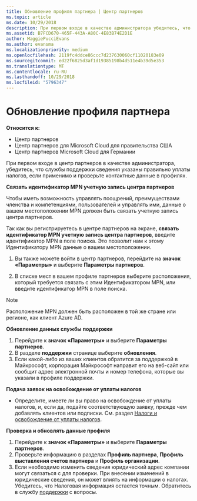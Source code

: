 ```yaml
---
title: Обновление профиля партнера | Центр партнеров
ms.topic: article
ms.date: 10/29/2018
description: При первом входе в качестве администратора убедитесь, что данные службы поддержки указаны правильно, внесите сведения об освобождении от уплаты налогов, если необходимо, и проверьте контактные данные в профилях.
ms.assetid: B7FCD670-465F-443A-A80C-4E83B74E2D1E
author: MaggiePucciEvans
ms.author: evansma
ms.localizationpriority: medium
ms.openlocfilehash: 2119fc4ddce86ccc7d237630060cf11020183e09
ms.sourcegitcommit: ed22f6825d3af1d19385198b4d511e4b39d5e353
ms.translationtype: MT
ms.contentlocale: ru-RU
ms.lasthandoff: 10/29/2018
ms.locfileid: "5796347"
---
```

# <a name="update-your-partner-profile"></a>Обновление профиля партнера

**Относится к:**

-  Центр партнеров
-  Центр партнеров для Microsoft Cloud для правительства США
-  Центр партнеров Microsoft Cloud для Германии

При первом входе в центр партнеров в качестве администратора, убедитесь, что службы поддержки сведения указаны правильно уплаты налогов, если применимо и проверьте контактные данные в профилях.


**Связать идентификатор MPN учетную запись центра партнеров**

Чтобы иметь возможность управлять поощрений, преимуществами членства и компетенциями, пользователей и управлять ими, данные о вашем местоположении MPN должен быть связать учетную запись центра партнеров.

Так как вы регистрируетесь в центре партнеров на экране, **связать идентификатор MPN учетную запись центра партнеров**, введите идентификатор MPN в поле поиска. Это позволит нам к этому Идентификатору MPN данные о вашем местоположении.

1. Вы также можете войти в центр партнеров, перейдите на **значок «Параметры»** и выберите **Параметры партнеров**.

2. В списке мест в вашем профиле партнеров выберите расположения, который требуется связать с этим Идентификатором MPN, или введите идентификатор MPN в поле поиска.

>[!Note]
>Расположение MPN должен быть расположен в той же стране или регионе, как клиент Azure AD. 


**Обновление данных службы поддержки** 

1.  Перейдите к **значок «Параметры»** и выберите **Параметры партнеров**.
2.  В разделе **поддержки** странице выберите **обновления**.
3.  Если какой-либо из ваших клиентов обратится за поддержкой в Майкрософт, корпорация Майкрософт направит его на веб-сайт или сообщит адрес электронной почты и номер телефона, которые вы указали в профиле поддержки.

**Подача заявок на освобождение от уплаты налогов**

-   Определите, имеете ли вы право на освобождение от уплаты налогов, и, если да, подайте соответствующую заявку, прежде чем добавлять клиентов или подписки. См. раздел [Налоги и освобождение от уплаты налогов](tax-and-tax-exemptions.md).

**Проверка и обновлять данные профиля**

1.  Перейдите к **значок «Параметры»** и выберите **Параметры партнеров**. 
2.  Проверьте информацию в разделах **Профиль партнера**, **Профиль выставления счетов партнера** и **Профиль организации**.
3.  Если необходимо изменить сведения юридический адрес компании могут связаться с для проверки. При внесении изменений в юридические сведения, он может влиять на информации о налогах. Убедитесь, что Налоговая информация остается точным. Обратитесь в службу [поддержки](https://partner.microsoft.com/support/contact-support) с вопросы.

 

 



